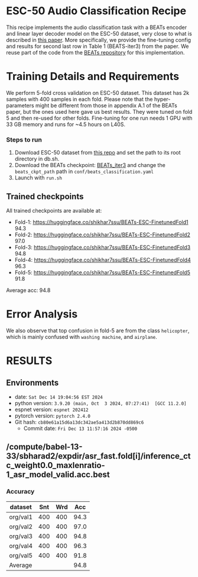 # ESC-50 Audio Classification Recipe

This recipe implements the audio classification task with a BEATs encoder and linear layer decoder model on the ESC-50 dataset, very close to what is described in [this paper](https://arxiv.org/abs/2212.09058).
More specifically, we provide the fine-tuning config and results for second last row in Table 1 (BEATS-iter3) from the paper.
We reuse part of the code from the [BEATs repository](https://github.com/microsoft/unilm/tree/master/beats) for this implementation.

# Training Details and Requirements
We perform 5-fold cross validation on ESC-50 dataset.
This dataset has 2k samples with 400 samples in each fold.
Please note that the hyper-parameters might be different from those in appendix A.1 of the BEATs paper, but the ones used here gave us best results.
They were tuned on fold 5 and then re-used for other folds.
Fine-tuning for one run needs 1 GPU with 33 GB memory and runs for ~4.5 hours on L40S.

### Steps to run

1. Download ESC-50 dataset from [this repo](https://github.com/karolpiczak/ESC-50?tab=readme-ov-file#download) and set the path to its root directory in db.sh.
2. Download the BEATs checkpoint: [BEATs_iter3](https://github.com/microsoft/unilm/tree/master/beats) and change the `beats_ckpt_path` path in `conf/beats_classification.yaml`
3. Launch with `run.sh`


## Trained checkpoints
All trained checkpoints are available at:
* Fold-1: https://huggingface.co/shikhar7ssu/BEATs-ESC-FinetunedFold1 94.3
* Fold-2: https://huggingface.co/shikhar7ssu/BEATs-ESC-FinetunedFold2 97.0
* Fold-3: https://huggingface.co/shikhar7ssu/BEATs-ESC-FinetunedFold3 94.8
* Fold-4: https://huggingface.co/shikhar7ssu/BEATs-ESC-FinetunedFold4 96.3
* Fold-5: https://huggingface.co/shikhar7ssu/BEATs-ESC-FinetunedFold5 91.8

Average acc: 94.8

# Error Analysis
We also observe that top confusion in fold-5 are from the class `helicopter`, which is mainly confused with `washing machine`,  and `airplane`.

<!-- Generated by scripts/utils/show_asr_result.sh -->
# RESULTS
## Environments
- date: `Sat Dec 14 19:04:56 EST 2024`
- python version: `3.9.20 (main, Oct  3 2024, 07:27:41)  [GCC 11.2.0]`
- espnet version: `espnet 202412`
- pytorch version: `pytorch 2.4.0`
- Git hash: `cb80e61a15d6a13dc342ae5a413d2b870dd869c6`
  - Commit date: `Fri Dec 13 11:57:16 2024 -0500`

## /compute/babel-13-33/sbharad2/expdir/asr_fast.fold[i]/inference_ctc_weight0.0_maxlenratio-1_asr_model_valid.acc.best
### Accuracy

|dataset|Snt|Wrd|Acc|
|---|---|---|---|
|org/val1|400|400|94.3|
|org/val2|400|400|97.0|
|org/val3|400|400|94.8|
|org/val4|400|400|96.3|
|org/val5|400|400|91.8|
|Average|||94.8|
